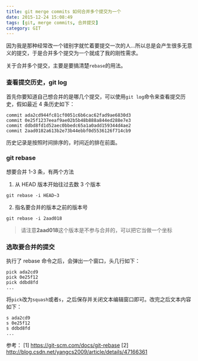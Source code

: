```yaml
---
title: git merge commits 如何合并多个提交为一个
date: 2015-12-24 15:08:49
tags: [git, merge commits, 合并提交]
category: GIT
---
```


因为我是那种经常改一个错别字就忙着要提交一次的人…所以总是会产生很多无意义的提交，于是合并多个提交为一个就成了我的刚性需求。

关于合并多个提交，主要是要搞清楚`rebase`的用法。

### 查看提交历史，git log

首先你要知道自己想合并的是哪几个提交，可以使用`git log`命令来查看提交历史，假如最近 4 条历史如下：

```
commit ada2cd944fc81cf0051c6b6cac62fad9ae6830d3
commit 0e25f1237eeaf9ae02b5b48b888a844ed288e7e3
commit ddbd8fd1d52aec0bbedc65a1a0add159344d4ae2
commit 2aad0182a613b2e73b44ebbf0d5536126f714cb9
```

历史记录是按照时间排序的，时间近的排在前面。

### git rebase

想要合并 1-3 条，有两个方法

1. 从 HEAD 版本开始往过去数 3 个版本

```
git rebase -i HEAD~3
```

2. 指名要合并的版本之前的版本号

```
git rebase -i 2aad018
```

> 请注意**2aad018**这个版本是不参与合并的，可以把它当做一个坐标

### 选取要合并的提交

执行了 rebase 命令之后，会弹出一个窗口，头几行如下：

```
pick ada2cd9
pick 0e25f12
pick ddbd8fd
...
```

将`pick`改为`squash`或者`s`，之后保存并关闭文本编辑窗口即可。改完之后文本内容如下：

```
s ada2cd9
s 0e25f12
s ddbd8fd
...
```

参考：
[1] https://git-scm.com/docs/git-rebase
[2] http://blog.csdn.net/yangcs2009/article/details/47166361

